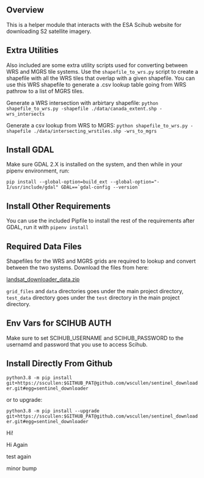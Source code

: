 ## Overview

This is a helper module that interacts with the ESA Scihub website for downloading S2 satellite imagery.

## Extra Utilities

Also included are some extra utility scripts used for converting between WRS and MGRS tile systems. Use the `shapefile_to_wrs.py` script to create a shapefile with all the WRS tiles that overlap with a given shapefile. You can use this WRS shapefile to generate a .csv lookup table going from WRS pathrow to a list of MGRS tiles.

Generate a WRS intersection with arbirtary shapefile:
`python shapefile_to_wrs.py -shapefile ./data/canada_extent.shp -wrs_intersects`

Generate a csv lookup from WRS to MGRS:
`python shapefile_to_wrs.py -shapefile ./data/intersecting_wrstiles.shp -wrs_to_mgrs`

## Install GDAL

Make sure GDAL 2.X is installed on the system, and then while in your pipenv environment, run:

```
pip install --global-option=build_ext --global-option="-I/usr/include/gdal" GDAL==`gdal-config --version`
```

## Install Other Requirements

You can use the included Pipfile to install the rest of the requirements after GDAL, run it with `pipenv install`

## Required Data Files

Shapefiles for the WRS and MGRS grids are required to lookup and convert between the two systems. Download the files from here:

[landsat_downloader_data.zip](https://drive.google.com/file/d/14lqY25kH1sU2kVYO6yR6ASPrDWW3fQ3J/view?usp=sharing)

`grid_files` and `data` directories goes under the main project directory, `test_data` directory goes under the `test` directory in the main project directory.

## Env Vars for SCIHUB AUTH

Make sure to set SCIHUB_USERNAME and SCIHUB_PASSWORD to the usernamd and password that you use to access Scihub.

## Install Directly From Github

`python3.8 -m pip install git+https://sscullen:$GITHUB_PAT@github.com/wscullen/sentinel_downloader.git#egg=sentinel_downloader`

or to upgrade:

`python3.8 -m pip install --upgrade git+https://sscullen:$GITHUB_PAT@github.com/wscullen/sentinel_downloader.git#egg=sentinel_downloader`

Hi!

Hi Again

test again

minor bump
